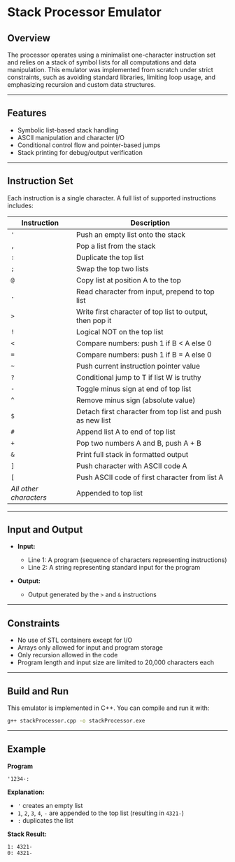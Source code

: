 # Stack Processor Emulator

## Overview

The processor operates using a minimalist one-character instruction set and relies on a stack of symbol lists for all computations and data manipulation. This emulator was implemented from scratch under strict constraints, such as avoiding standard libraries, limiting loop usage, and emphasizing recursion and custom data structures.

---

## Features

- Symbolic list-based stack handling
- ASCII manipulation and character I/O
- Conditional control flow and pointer-based jumps
- Stack printing for debug/output verification

---

## Instruction Set

Each instruction is a single character. A full list of supported instructions includes:

| Instruction | Description |
|-------------|-------------|
| `'` | Push an empty list onto the stack |
| `,` | Pop a list from the stack |
| `:` | Duplicate the top list |
| `;` | Swap the top two lists |
| `@` | Copy list at position A to the top |
| `.` | Read character from input, prepend to top list |
| `>` | Write first character of top list to output, then pop it |
| `!` | Logical NOT on the top list |
| `<` | Compare numbers: push 1 if B < A else 0 |
| `=` | Compare numbers: push 1 if B = A else 0 |
| `~` | Push current instruction pointer value |
| `?` | Conditional jump to T if list W is truthy |
| `-` | Toggle minus sign at end of top list |
| `^` | Remove minus sign (absolute value) |
| `$` | Detach first character from top list and push as new list |
| `#` | Append list A to end of top list |
| `+` | Pop two numbers A and B, push A + B |
| `&` | Print full stack in formatted output |
| `]` | Push character with ASCII code A |
| `[` | Push ASCII code of first character from list A |
| _All other characters_ | Appended to top list |

---

## Input and Output

- **Input:**
  - Line 1: A program (sequence of characters representing instructions)
  - Line 2: A string representing standard input for the program

- **Output:**
  - Output generated by the `>` and `&` instructions

---

## Constraints

- No use of STL containers except for I/O
- Arrays only allowed for input and program storage
- Only recursion allowed in the code
- Program length and input size are limited to 20,000 characters each

---

## Build and Run

This emulator is implemented in C++. You can compile and run it with:

```bash
g++ stackProcessor.cpp -o stackProcessor.exe
```

---

## Example

**Program**

```
'1234-:
```

**Explanation:**

- `'` creates an empty list  
- `1`, `2`, `3`, `4`, `-` are appended to the top list (resulting in `4321-`)  
- `:` duplicates the list

**Stack Result:**

```
1: 4321-
0: 4321-
```
